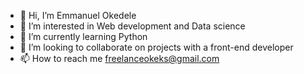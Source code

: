 - 👋 Hi, I’m Emmanuel Okedele
- 👀 I’m interested in Web development and Data science
- 🌱 I’m currently learning Python
- 💞️ I’m looking to collaborate on projects with a front-end developer
- 📫 How to reach me freelanceokeks@gmail.com

<!---
Ok3ks/Ok3ks is a ✨ special ✨ repository because its `README.md` (this file) appears on your GitHub profile.
You can click the Preview link to take a look at your changes.
--->
